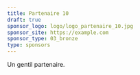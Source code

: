 ```yaml
---
title: Partenaire 10
draft: true
sponsor_logo: logo/logo_partenaire_10.jpg
sponsor_site: https://example.com
sponsor_type: 03_bronze
type: sponsors
---
```


Un gentil partenaire.
